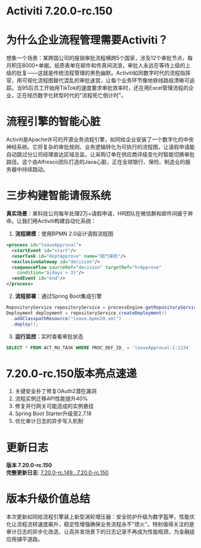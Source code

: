 # Activiti 7.20.0-rc.150
# 为什么企业流程管理需要Activiti？

想象一个场景：某跨国公司的报销审批流程横跨5个国家，涉及12个审批节点，每月积压8000+单据。纸质表单在邮件和传真间流浪，审批人永远在等待上级的上级的批复——这就是传统流程管理的黑色幽默。Activiti如同数字时代的流程指挥官，用可视化流程图替代混乱的审批迷宫，让每个业务环节像地铁线路般清晰可追踪。当95后员工开始用TikTok的速度要求审批效率时，还在用Excel管理流程的企业，正在经历数字化转型时代的"流程死亡倒计时"。

# 流程引擎的智能心脏

Activiti是Apache许可的开源业务流程引擎，如同给企业安装了一个数字化的中央神经系统。它将复杂的审批规则、业务逻辑转化为可执行的流程图，让请假申请能自动跳过分公司经理直达区域总监，让采购订单在供应商评级变化时智能切换审批路径。这个由Alfresco团队打造的Java心脏，正在全球银行、保险、制造业的服务器中持续跳动。

# 三步构建智能请假系统

**真实场景**：某科技公司每年处理2万+请假申请，HR团队在微信群和邮件间疲于奔命。让我们用Activiti构建自动化系统：

1. **流程建模**：使用BPMN 2.0设计请假流程图
```xml
<process id="leaveApproval">
  <startEvent id="start"/>
  <userTask id="deptApprove" name="部门审批"/>
  <exclusiveGateway id="decision"/>
  <sequenceFlow sourceRef="decision" targetRef="hrApprove" 
    condition="${days > 3}"/>
  <endEvent id="end"/>
</process>
```

2. **流程部署**：通过Spring Boot集成引擎
```java
RepositoryService repositoryService = processEngine.getRepositoryService();
Deployment deployment = repositoryService.createDeployment()
  .addClasspathResource("leave.bpmn20.xml")
  .deploy();
```

3. **运行监控**：实时查看审批状态
```sql
SELECT * FROM ACT_RU_TASK WHERE PROC_DEF_ID_ = 'leaveApproval:1:1234'
```

# 7.20.0-rc.150版本亮点速递

1. 关键安全补丁修复OAuth2潜在漏洞  
2. 流程实例迁移API性能提升40%  
3. 修复并行网关可能造成的实例悬挂  
4. Spring Boot Starter升级至2.7.18  
5. 优化审计日志的异步写入机制

# 更新日志

**版本 7.20.0-rc.150**  
**完整更新日志**: [7.20.0-rc.149...7.20.0-rc.150](https://github.com/Activiti/Activiti/compare/7.20.0-rc.149...7.20.0-rc.150)

# 版本升级价值总结

本次更新如同给流程引擎装上新型涡轮增压器：安全防护升级为数字盔甲，性能优化让流程流转速度飙升，稳定性增强确保业务流程永不"熄火"。特别值得关注的是审计日志的异步化改造，让高并发场景下的日志记录不再成为性能瓶颈，为金融级应用铺平道路。